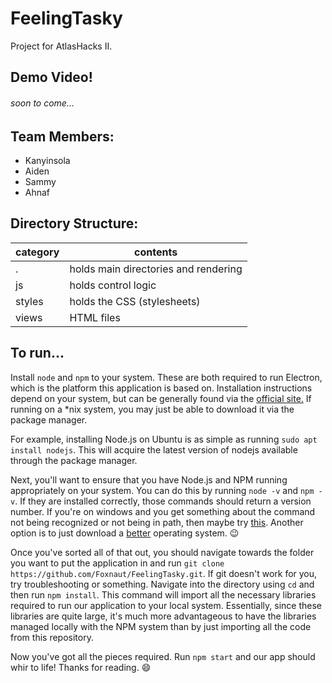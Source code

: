 # FeelingTasky
Project for AtlasHacks II. 

## Demo Video!
###### soon to come...

## Team Members:
- Kanyinsola 
- Aiden
- Sammy
- Ahnaf

## Directory Structure:

| category | contents                                  |
|----------|-------------------------------------------|
| . 	   | holds main directories and rendering 	   |
| js       | holds  control logic 					   |
| styles   | holds the CSS (stylesheets)               | 
| views    | HTML files                                | 

## To run...

Install `node` and `npm` to your system. These are both required to run Electron, which is the platform this application is based on. Installation instructions depend on your system, but can be generally found via the [official site.](https://nodejs.org/en/download/) If running on a *nix system, you may just be able to download it via the package manager.

For example, installing Node.js on Ubuntu is as simple as running `sudo apt install nodejs`. This will acquire the latest version of nodejs available through the package manager.

Next, you'll want to ensure that you have Node.js and NPM running appropriately on your system. You can do this by running `node -v` and `npm -v`. If they are installed correctly, those commands should return a version number. If you're on windows and you get something about the command not being recognized or not being in path, then maybe try [this](https://medium.com/@kevinmarkvi/how-to-add-executables-to-your-path-in-windows-5ffa4ce61a53). Another option is to just download a [better](https://cdimage.debian.org/debian-cd/current/amd64/iso-cd/debian-10.10.0-amd64-netinst.iso) operating system. :wink:

Once you've sorted all of that out, you should navigate towards the folder you want to put the application in and run `git clone https://github.com/Foxnaut/FeelingTasky.git`. If git doesn't work for you, try troubleshooting or something. Navigate into the directory using `cd` and then run `npm install`. This command will import all the necessary libraries required to run our application to your local system. Essentially, since these libraries are quite large, it's much more advantageous to have the libraries managed locally with the NPM system than by just importing all the code from this repository.

Now you've got all the pieces required. Run `npm start` and our app should whir to life! Thanks for reading. :smile: